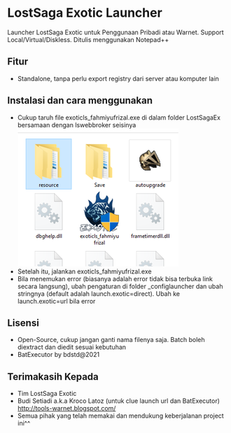 # LostSaga Exotic Launcher

Launcher LostSaga Exotic untuk Penggunaan Pribadi atau Warnet. Support Local/Virtual/Diskless. 
Ditulis menggunakan Notepad++

## Fitur

- Standalone, tanpa perlu export registry dari server atau komputer lain

## Instalasi dan cara menggunakan

- Cukup taruh file exoticls_fahmiyufrizal.exe di dalam folder LostSagaEx bersamaan dengan lswebbroker seisinya
[![Screenshot-205.png](https://github.com/fahmiyufrizal/exoticlauncher-warnet/raw/main/Screenshot%20(205).png)]( )
- Setelah itu, jalankan exoticls_fahmiyufrizal.exe
- Bila menemukan error (biasanya adalah error tidak bisa terbuka link secara langsung), ubah pengaturan di folder _configlauncher dan ubah stringnya (default adalah launch.exotic=direct). Ubah ke launch.exotic=url bila error

## Lisensi

- Open-Source, cukup jangan ganti nama filenya saja. Batch boleh diextract dan diedit sesuai kebutuhan
- BatExecutor by bdstd@2021

## Terimakasih Kepada

- Tim LostSaga Exotic
- Budi Setiadi a.k.a Kroco Latoz (untuk clue launch url dan BatExecutor)
http://tools-warnet.blogspot.com/
- Semua pihak yang telah memakai dan mendukung keberjalanan project ini^^
